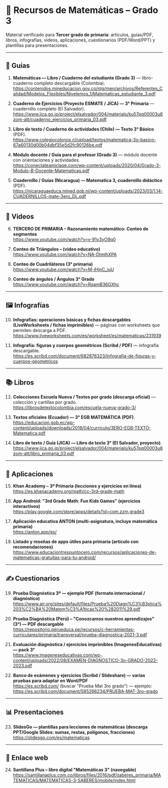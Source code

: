 # 📘 Recursos de Matemáticas – Grado 3 

Material verificado para **Tercer grado de primaria**: artículos, guías/PDF, libros, infografías, videos, aplicaciones, cuestionarios (PDF/Word/PPT) y plantillas para presentaciones.

---

## 📄 Guías 
1. **Matemáticas — Libro / Cuaderno del estudiante (Grado 3)** — libro-cuaderno completo descargable (Colombia).  
   https://contenidos.mineducacion.gov.co/ntg/men/archivos/Referentes_Calidad/Modelos_Flexibles/Nivelemos_1/Matematicas_estudiante_3.pdf 

2. **Cuaderno de Ejercicios (Proyecto ESMATE / JICA) — 3° Primaria** — cuadernillo completo (El Salvador).  
   https://www.jica.go.jp/project/elsalvador/004/materials/ku57pq00003u6zom-att/cuaderno_ejercicios_primaria_03.pdf 

3. **Libro de texto / Cuaderno de actividades (Chile) — Texto 3° Básico** (PDF).  
   https://www.colegiocolonos.cl/upload/textos/matematica-3o-basico-67a60130d00b04dbf35e5d2fc90126be.pdf 

4. **Módulo docente / Guía para el profesor (Grado 3)** — módulo docente con orientaciones y actividades.  
   https://conectateamiclase.com/wp-content/uploads/2020/04/Grado-3-Modulo-B-Docente-Matematicas.pdf 

5. **Cuadernillo / Guías (Nicaragua) — Matematica 3, cuadernillo didáctico** (PDF).  
   https://nicaraguaeduca.mined.gob.ni/wp-content/uploads/2023/03/1.14-CUADERNILLOS-mate-3ero_DL.pdf 

---

## 🎥 Videos 
6. **TERCERO DE PRIMARIA – Razonamiento matemático: Conteo de segmentos**  
   https://www.youtube.com/watch?v=v-91v3yO9q0 

7. **Conteo de Triángulos – (video educativo)**  
   https://www.youtube.com/watch?v=NA-DtmlhXPA 

8. **Conteo de Cuadriláteros (3° primaria)**  
   https://www.youtube.com/watch?v=M-iHjnC_iuU 

9. **Conteo de ángulos / Ángulos 3° Grado**  
   https://www.youtube.com/watch?v=RqamB36GXhc 

---

## 🖼️ Infografías 
10. **Infografías: operaciones básicas y fichas descargables (LiveWorksheets / fichas imprimibles)** — páginas con worksheets que permiten descarga a PDF.  
   https://www.liveworksheets.com/es/worksheet/es/matematicas/231939  

11. **Infografía: figuras y cuerpos geométricos (Scribd / PDF)** — infografía descargable.  
   https://es.scribd.com/document/682876323/Infografia-de-figuras-y-cuerpos-geometricos 

---

## 📚 Libros 
12. **Colecciones Escuela Nueva / Textos por grado (descarga oficial)** — colección y cartillas por grado.  
   https://librosdetextocolombia.com/escuela-nueva-grado-3/ 

13. **Textos oficiales (Ecuador) — 3° EGB MATEMÁTICA (PDF)**.  
   https://educacion.gob.ec/wp-content/uploads/downloads/2018/04/curriculo/3ERO-EGB-TEXTO-Matematica.pdf 

14. **Libro de texto / Guía (JICA) — Libro de texto 3° (El Salvador, proyecto)**.  
   https://www.jica.go.jp/project/elsalvador/004/materials/ku57pq00003u6zom-att/libro_primaria_03.pdf 

---

## 📱 Aplicaciones  
15. **Khan Academy – 3º Primaria (lecciones y ejercicios en línea)**  
   https://es.khanacademy.org/math/cc-3rd-grade-math

16. **App Android: "3rd Grade Math: Fun Kids Games" (ejercicios interactivos)**  
   https://play.google.com/store/apps/details?id=com.zzm.grade3 

17. **Aplicación educativa ANTON (multi-asignatura, incluye matemática primaria)**  
   https://anton.app/es/ 

18. **Listado y reseñas de apps útiles para primaria (artículo con recomendaciones)**  
   https://www.educaciontrespuntocero.com/recursos/aplicaciones-de-matematicas-gratuitas-para-tu-android/ 

---

## ✍️ Cuestionarios 
19. **Prueba Diagnóstica 3º — ejemplo PDF (formato internacional / diagnóstico)**  
   https://www.air.org/sites/default/files/Prueba%20Diagn%C3%B3stica%203%C2%BA%20Matem%C3%A1ticas%20%282011%29.pdf 

20. **Prueba Diagnóstica (Perú) – "Conozcamos nuestros aprendizajes" (3°) — PDF descargable**  
   https://repositorio.perueduca.pe/recursos/c-herramientas-curriculares/primaria/transversal/prueba-diagnostica-2021-3.pdf 

21. **Evaluación diagnóstica / ejercicios imprimibles (ImagenesEducativas) — pack 3°**  
   https://www.imageneseducativas.com/wp-content/uploads/2022/08/EXAMEN-DIAGNOSTICO-3o-GRADO-2022-2023.pdf 

22. **Banco de exámenes y ejercicios (Scribd / Slideshare) — varias pruebas para adaptar en Word/PDF**  
   https://es.scribd.com/ (buscar "Prueba Mat 3ro grado") — ejemplo: https://es.scribd.com/document/585266234/PRUEBA-MAT-3ro-grado 

---

## 📊 Presentaciones
23. **SlidesGo — plantillas para lecciones de matemáticas (descarga PPT/Google Slides: sumas, restas, polígonos, fracciones)**  
   https://slidesgo.com/es/matematicas 

---

## 🔗 Enlace web 
24. **Santillana Plus – libro digital "Matemáticas 3" (navegable)**  
   https://santillanaplus.com.co/libros/files/2016/pdf/saberes_primaria/MATEMATICAS/MATEMATICAS-3-SABERES/mobile/index.html 
